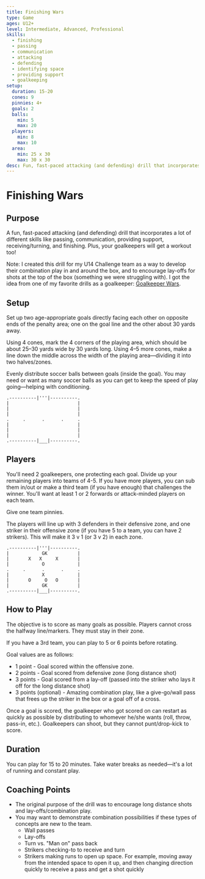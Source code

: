 ```yaml
---
title: Finishing Wars
type: Game
ages: U12+
level: Intermediate, Advanced, Professional
skills:
  - finishing
  - passing
  - communication
  - attacking
  - defending
  - identifying space
  - providing support
  - goalkeeping
setup:
  duration: 15-20
  cones: 9
  pinnies: 4+
  goals: 2
  balls:
    min: 5
    max: 20
  players:
    min: 8
    max: 10
  area:
    min: 25 x 30
    max: 30 x 30
desc: Fun, fast-paced attacking (and defending) drill that incorporates a lot of different skills like passing, communication, providing support, receiving/turning, and finishing. Plus, your goalkeepers will get a workout too!
---
```


# Finishing Wars

## Purpose

A fun, fast-paced attacking (and defending) drill that incorporates a lot of different skills like passing, communication, providing support, receiving/turning, and finishing. Plus, your goalkeepers will get a workout too!

Note: I created this drill for my U14 Challenge team as a way to develop their combination play in and around the box, and to encourage lay-offs for shots at the top of the box (something we were struggling with). I got the idea from one of my favorite drills as a goalkeeper: [Goalkeeper Wars](goalkeeper-wars.md).

## Setup

Set up two age-appropriate goals directly facing each other on opposite ends of the penalty area; one on the goal line and the other about 30 yards away.

Using 4 cones, mark the 4 corners of the playing area, which should be about 25–30 yards wide by 30 yards long. Using 4–5 more cones, make a line down the middle across the width of the playing area—dividing it into two halves/zones.

Evenly distribute soccer balls between goals (inside the goal). You may need or want as many soccer balls as you can get to keep the speed of play going—helping with conditioning.

```
.----------|'''|----------.
|                         |
|                         |
|                         |
.     .      .      .     .
|                         |
|                         |
|                         |
.----------|___|----------.
```

## Players

You'll need 2 goalkeepers, one protecting each goal. Divide up your remaining players into teams of 4-5. If you have more players, you can sub them in/out or make a third team (if you have enough) that challenges the winner. You'll want at least 1 or 2 forwards or attack-minded players on each team.

Give one team pinnies.

The players will line up with 3 defenders in their defensive zone, and one striker in their offensive zone (if you have 5 to a team, you can have 2 strikers). This will make it 3 v 1 (or 3 v 2) in each zone.

```
.----------|'''|----------.
|            GK           |
|       X   X     X       |
|            O            |
.     .      .      .     .
|            X            |
|       O     O   O       |
|            GK           |
.----------|___|----------.
```

## How to Play

The objective is to score as many goals as possible. Players cannot cross the halfway line/markers. They must stay in their zone.

If you have a 3rd team, you can play to 5 or 6 points before rotating.

Goal values are as follows:

- 1 point - Goal scored within the offensive zone.
- 2 points - Goal scored from defensive zone (long distance shot)
- 3 points - Goal scored from a lay-off (passed into the striker who lays it off for the long distance shot)
- 3 points (optional) - Amazing combination play, like a give-go/wall pass that frees up the striker in the box or a goal off of a cross.

Once a goal is scored, the goalkeeper who got scored on can restart as quickly as possible by distributing to whomever he/she wants (roll, throw, pass-in, etc.). Goalkeepers can shoot, but they cannot punt/drop-kick to score.

## Duration

You can play for 15 to 20 minutes. Take water breaks as needed—it's a lot of running and constant play.

## Coaching Points

- The original purpose of the drill was to encourage long distance shots and lay-offs/combination play.
- You may want to demonstrate combination possibilities if these types of concepts are new to the team.
  - Wall passes
  - Lay-offs
  - Turn vs. "Man on" pass back
  - Strikers checking-to to receive and turn
  - Strikers making runs to open up space. For example, moving away from the intended space to open it up, and then changing direction quickly to receive a pass and get a shot quickly
